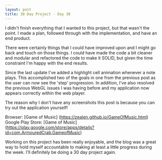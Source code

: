 ```yaml
---
layout: post
title: 30 Day Project - Day 30
---
```


I didn't finish everything that I wanted to this project, but that wasn't the point. I made a plan, followed through with the implementation, and have an end product.

There were certainly things that I could have improved upon and I might go back and touch on those things. I could have made the code a bit cleaner and modular and refactored the code to make it SOLID, but given the time constraint I'm happy with the end results.

Since the last update I've added a highlight cell animation whenever a note plays. This accomplished two of the goals in one from the previous post as the user can now see the 'step' progression. In addition, I've also resolved the previous WebGL issues I was having before and my application now appears correctly within the web player.

The reason why I don't have any screenshots this post is because you can try out the application yourself!

Browser: [Game of Music] (https://zealen.github.io/GameOfMusic.html)
Google Play Store: [Game of Music] (https://play.google.com/store/apps/details?id=com.ArmouredCrab.GameofMusic)

Working on this project has been really enjoyable, and the blog was a great way to hold myself accountable to making at least a little progress during the week. I'll definitely be doing a 30 day project again. 